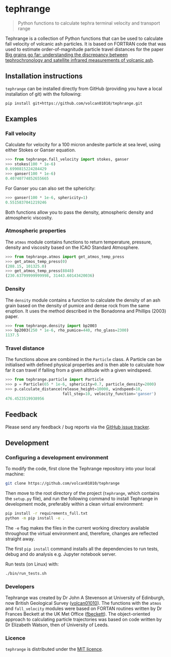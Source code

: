 # tephrange

> Python functions to calculate tephra terminal velocity and transport range

Tephrange is a collection of Python functions that can be used to calculate fall velocity of volcanic ash particles.
It is based on FORTRAN code that was used to estimate order-of-magnitude particle travel distances for the paper [Big grains go far: understanding the discrepancy between tephrochronology and satellite infrared measurements of volcanic ash](https://amt.copernicus.org/articles/8/2069/2015/amt-8-2069-2015-metrics.html).


## Installation instructions

`tephrange` can be installed directly from GitHub (providing you have a local
installation of git) with the following:

```
pip install git+https://github.com/volcan01010/tephrange.git
```


## Examples


### Fall velocity

Calculate for velocity for a 100 micron andesite particle at sea level, using either Stokes or Ganser equation.

```python
>>> from tephrange.fall_velocity import stokes, ganser
>>> stokes(100 * 1e-6)
0.6990815224284429
>>> ganser(100 * 1e-6)
0.40740774852655665
```

For Ganser you can also set the sphericity:

```python
>>> ganser(100 * 1e-6, sphericity=1)
0.5515837041219246
```

Both functions allow you to pass the density, atmospheric density and atmospheric viscosity.


### Atmospheric properties

The `atmos` module contains functions to return temperature, pressure,
density and viscosity based on the ICAO Standard Atmosphere.

```python
>>> from tephrange.atmos import get_atmos_temp_press
>>> get_atmos_temp_press(0)
(288.15, 101325.0)
>>> get_atmos_temp_press(8848)
(230.63799999999998, 31443.60143420036)
```

### Density

The `density` module contains a function to calculate the density of an ash
grain based on the density of pumice and dense rock from the same eruption.
It uses the method described in the Bonadonna and Phillips (2003) paper.

```python
>>> from tephrange.density import bp2003
>>> bp2003(250 * 1e-6, rho_pumice=440, rho_glass=2300)
1137.5
```

### Travel distance

The functions above are combined in the `Particle` class.
A Particle can be initialised with defined physical properties and is then
able to calculate how far it can travel if falling from a given altitude with
a given windspeed.

```python
>>> from tephrange.particle import Particle
>>> p = Particle(65 * 1e-6, sphericity=0.7, particle_density=2000)
>>> p.calculate_distance(release_height=10000, windspeed=10,
                         fall_step=10, velocity_function='ganser')
476.4523519938956
```

## Feedback

Please send any feedback / bug reports via the [GitHub issue tracker](https://github.com/volcan01010/tephrange/issues).

## Development

### Configuring a development environment

To modify the code, first clone the Tephrange repository into your local machine:
```bash
git clone https://github.com/volcan01010/tephrange
```

Then move to the root directory of the project (`tephrange`, which contains the `setup.py` file),
and run the following command to install Tephrange in development mode, preferably within a
clean virtual environment:

```bash
pip install -r requirements_full.txt
python -m pip install -e .
```

The `-e` flag makes the files in the current working directory available
throughout the virtual environment and, therefore, changes are reflected straight away.

The first `pip install` command installs all the dependencies to run tests,
debug and do analysis e.g. Jupyter notebook server.

Run tests (on Linux) with:

```bash
./bin/run_tests.sh
```

### Developers

Tephrange was created by Dr John A Stevenson at University of Edinburgh, now British Geological Survey ([volcan01010](https://github.com/volcan01010)).
The functions with the `atmos` and `fall_velocity` modules were based on FORTAN
routines written by Dr Frances Beckett at the UK Met Office ([fbeckett](https://github.com/fbeckett)).
The object-oriented approach to calculating particle trajectories was based on
code written by Dr Elizabeth Watson, then of University of Leeds.


### Licence

`tephrange` is distributed under the [MIT licence](LICENSE).
